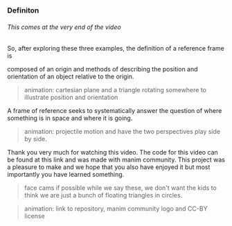 ### Definiton

###### This comes at the very end of the video

So, after exploring these three examples, the definition of a reference frame is 

composed of an origin and methods of describing the position and orientation of an object relative to the origin.

> animation: cartesian plane and a triangle rotating somewhere to illustrate position and orientation

 A frame of reference seeks to systematically answer the question of where something is in space and where it is going. 

> animation:  projectile motion and have the two perspectives play side by side. 

Thank you very much for watching this video. The code for this video can be found at this link and was made with manim community. This project was a pleasure to make and we hope that you also have enjoyed it but most importantly you have learned something. 

> face cams if possible while we say these, we don't want the kids to think we are just a bunch of floating triangles in circles. 

> animation: link to repository, manim community logo and CC-BY license